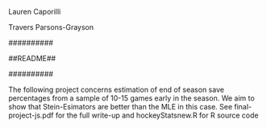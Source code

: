 Lauren Caporilli 

Travers Parsons-Grayson

 ##########
 
 ##README##
 
 ##########
        
The following project concerns estimation of end of season save percentages from a sample of 10-15 games early in the season. We aim to show that Stein-Esimators are better than the MLE in this case. See final-project-js.pdf for the full write-up and hockeyStatsnew.R for R source code
